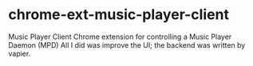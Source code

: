 chrome-ext-music-player-client
==============================

Music Player Client Chrome extension for controlling a Music Player Daemon (MPD)
All I did was improve the UI; the backend was written by vapier.
